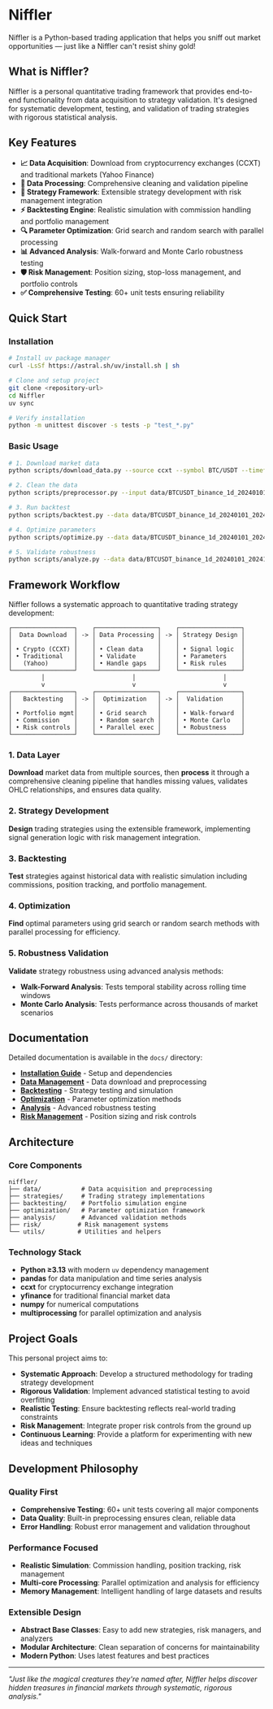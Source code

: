 # Niffler

Niffler is a Python-based trading application that helps you sniff out market opportunities — just like a Niffler can't resist shiny gold!

## What is Niffler?

Niffler is a personal quantitative trading framework that provides end-to-end functionality from data acquisition to strategy validation. It's designed for systematic development, testing, and validation of trading strategies with rigorous statistical analysis.

## Key Features

- **📈 Data Acquisition**: Download from cryptocurrency exchanges (CCXT) and traditional markets (Yahoo Finance)
- **🧹 Data Processing**: Comprehensive cleaning and validation pipeline
- **🎯 Strategy Framework**: Extensible strategy development with risk management integration  
- **⚡ Backtesting Engine**: Realistic simulation with commission handling and portfolio management
- **🔍 Parameter Optimization**: Grid search and random search with parallel processing
- **📊 Advanced Analysis**: Walk-forward and Monte Carlo robustness testing
- **🛡️ Risk Management**: Position sizing, stop-loss management, and portfolio controls
- **✅ Comprehensive Testing**: 60+ unit tests ensuring reliability

## Quick Start

### Installation

```bash
# Install uv package manager
curl -LsSf https://astral.sh/uv/install.sh | sh

# Clone and setup project
git clone <repository-url>
cd Niffler
uv sync

# Verify installation
python -m unittest discover -s tests -p "test_*.py"
```

### Basic Usage

```bash
# 1. Download market data
python scripts/download_data.py --source ccxt --symbol BTC/USDT --timeframe 1d --start_date 2024-01-01 --end_date 2024-12-31 --exchange binance

# 2. Clean the data
python scripts/preprocessor.py --input data/BTCUSDT_binance_1d_20240101_20241231.csv

# 3. Run backtest
python scripts/backtest.py --data data/BTCUSDT_binance_1d_20240101_20241231_cleaned.csv --strategy simple_ma --symbol BTC/USDT

# 4. Optimize parameters  
python scripts/optimize.py --data data/BTCUSDT_binance_1d_20240101_20241231_cleaned.csv --strategy simple_ma --method grid --output data/optimization_results.json

# 5. Validate robustness
python scripts/analyze.py --data data/BTCUSDT_binance_1d_20240101_20241231_cleaned.csv --analysis walk_forward --strategy simple_ma --params_file data/optimization_results.json
```

## Framework Workflow

Niffler follows a systematic approach to quantitative trading strategy development:

```
┌─────────────────┐    ┌─────────────────┐    ┌─────────────────┐
│  Data Download  │ -> │ Data Processing │ -> │ Strategy Design │
│                 │    │                 │    │                 │
│ • Crypto (CCXT) │    │ • Clean data    │    │ • Signal logic  │  
│ • Traditional   │    │ • Validate      │    │ • Parameters    │
│   (Yahoo)       │    │ • Handle gaps   │    │ • Risk rules    │
└─────────────────┘    └─────────────────┘    └─────────────────┘
         │                        │                        │
         v                        v                        v
┌─────────────────┐    ┌─────────────────┐    ┌─────────────────┐
│   Backtesting   │ -> │  Optimization   │ -> │  Validation     │
│                 │    │                 │    │                 │
│ • Portfolio mgmt│    │ • Grid search   │    │ • Walk-forward  │
│ • Commission    │    │ • Random search │    │ • Monte Carlo   │
│ • Risk controls │    │ • Parallel exec │    │ • Robustness    │
└─────────────────┘    └─────────────────┘    └─────────────────┘
```

### 1. Data Layer
**Download** market data from multiple sources, then **process** it through a comprehensive cleaning pipeline that handles missing values, validates OHLC relationships, and ensures data quality.

### 2. Strategy Development  
**Design** trading strategies using the extensible framework, implementing signal generation logic with risk management integration.

### 3. Backtesting
**Test** strategies against historical data with realistic simulation including commissions, position tracking, and portfolio management.

### 4. Optimization
**Find** optimal parameters using grid search or random search methods with parallel processing for efficiency.

### 5. Robustness Validation
**Validate** strategy robustness using advanced analysis methods:
- **Walk-Forward Analysis**: Tests temporal stability across rolling time windows
- **Monte Carlo Analysis**: Tests performance across thousands of market scenarios

## Documentation

Detailed documentation is available in the `docs/` directory:

- **[Installation Guide](docs/installation.md)** - Setup and dependencies
- **[Data Management](docs/data-management.md)** - Data download and preprocessing  
- **[Backtesting](docs/backtesting.md)** - Strategy testing and simulation
- **[Optimization](docs/optimization.md)** - Parameter optimization methods
- **[Analysis](docs/analysis.md)** - Advanced robustness testing
- **[Risk Management](docs/risk-management.md)** - Position sizing and risk controls

## Architecture

### Core Components

```
niffler/
├── data/           # Data acquisition and preprocessing
├── strategies/     # Trading strategy implementations  
├── backtesting/    # Portfolio simulation engine
├── optimization/   # Parameter optimization framework
├── analysis/       # Advanced validation methods
├── risk/          # Risk management systems
└── utils/         # Utilities and helpers
```

### Technology Stack

- **Python ≥3.13** with modern `uv` dependency management
- **pandas** for data manipulation and time series analysis
- **ccxt** for cryptocurrency exchange integration
- **yfinance** for traditional financial market data
- **numpy** for numerical computations
- **multiprocessing** for parallel optimization and analysis

## Project Goals

This personal project aims to:

- **Systematic Approach**: Develop a structured methodology for trading strategy development
- **Rigorous Validation**: Implement advanced statistical testing to avoid overfitting
- **Realistic Testing**: Ensure backtesting reflects real-world trading constraints  
- **Risk Management**: Integrate proper risk controls from the ground up
- **Continuous Learning**: Provide a platform for experimenting with new ideas and techniques

## Development Philosophy

### Quality First
- **Comprehensive Testing**: 60+ unit tests covering all major components
- **Data Quality**: Built-in preprocessing ensures clean, reliable data
- **Error Handling**: Robust error management and validation throughout

### Performance Focused
- **Realistic Simulation**: Commission handling, position tracking, risk management
- **Multi-core Processing**: Parallel optimization and analysis for efficiency
- **Memory Management**: Intelligent handling of large datasets and results

### Extensible Design
- **Abstract Base Classes**: Easy to add new strategies, risk managers, and analyzers
- **Modular Architecture**: Clean separation of concerns for maintainability
- **Modern Python**: Uses latest features and best practices

---

*"Just like the magical creatures they're named after, Niffler helps discover hidden treasures in financial markets through systematic, rigorous analysis."*